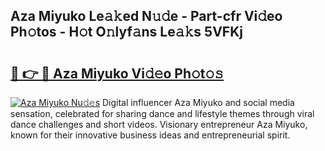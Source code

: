 ## Aza Miyuko Le𝚊𝚔ed N𝚞𝚍e - Part-cfr Vi𝚍eo Ph𝚘tos - H𝚘t O𝚗lyf𝚊ns Le𝚊𝚔s 5VFKj

# <h2><a href="http://hf169x.feru.top/?c=Aza+Miyuko">🔗 👉 🔴 Aza Miyuko Vi𝚍𝚎o Ph𝚘t𝚘𝚜</a></h2>

[![Aza Miyuko Nu𝚍𝚎s](https://i.imgur.com/0TWrTi3.gif)](http://hf169x.feru.top/?c=Aza+Miyuko)
Digital influencer Aza Miyuko and social media sensation, celebrated for sharing dance and lifestyle themes through viral dance challenges and short videos. Visionary entrepreneur Aza Miyuko, known for their innovative business ideas and entrepreneurial spirit. 
